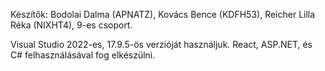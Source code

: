 Készítők: Bodolai Dalma (APNATZ),
          Kovács Bence (KDFH53),
          Reicher Lilla Réka (NIXHT4), 9-es csoport.

Visual Studio 2022-es, 17.9.5-ös verzióját használjuk.
React, ASP.NET, és C# felhasználásával fog elkészülni.




